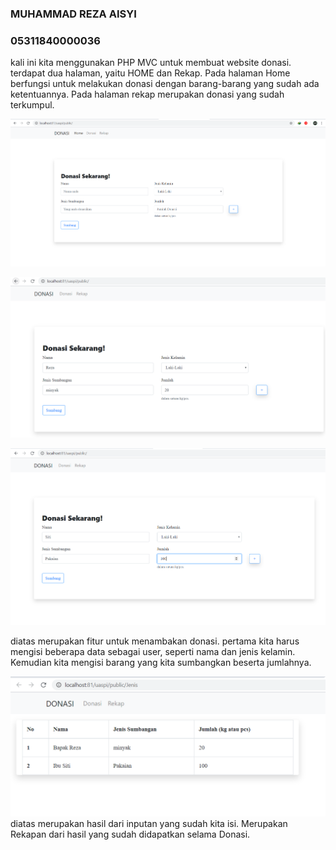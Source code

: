 ### MUHAMMAD REZA AISYI
### 05311840000036

kali ini kita menggunakan PHP MVC untuk membuat website donasi. terdapat dua halaman, yaitu HOME dan Rekap. Pada halaman Home berfungsi untuk melakukan donasi dengan barang-barang yang sudah ada ketentuannya. Pada halaman rekap merupakan donasi yang sudah terkumpul.

![gambar 1](https://github.com/Rezaaisyi/PemrogramanIntegratif_MVC_036/blob/master/img/Home.png)

![gambar 2](https://github.com/Rezaaisyi/PemrogramanIntegratif_MVC_036/blob/master/img/isi.png)

![gambar 3](https://github.com/Rezaaisyi/PemrogramanIntegratif_MVC_036/blob/master/img/isi2.PNG)

diatas merupakan fitur untuk menambakan donasi. pertama kita harus mengisi beberapa data sebagai user, seperti nama dan jenis kelamin. Kemudian kita mengisi barang yang kita sumbangkan beserta jumlahnya.

![gambar 3](https://github.com/Rezaaisyi/PemrogramanIntegratif_MVC_036/blob/master/img/REKAP.png)
diatas merupakan hasil dari inputan yang sudah kita isi. Merupakan Rekapan dari hasil yang sudah didapatkan selama Donasi.
